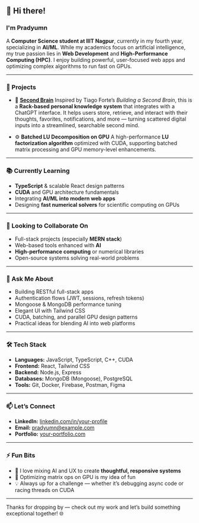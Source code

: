## 👋 Hi there!

### I'm Pradyumn

A **Computer Science student at IIIT Nagpur**, currently in my fourth year, specializing in **AI/ML**. While my academics focus on artificial intelligence, my true passion lies in **Web Development** and **High-Performance Computing (HPC)**. I enjoy building powerful, user-focused web apps and optimizing complex algorithms to run fast on GPUs.

---

### 🚀 Projects

* 🔭 **[Second Brain](https://github.com/Pradyumn1710/SecondBrain)**
  Inspired by Tiago Forte’s *Building a Second Brain*, this is a **Rack-based personal knowledge system** that integrates with a ChatGPT interface. It helps users store, retrieve, and interact with their thoughts, favorites, notifications, and more — turning scattered digital inputs into a streamlined, searchable second mind.

* ⚙️ **Batched LU Decomposition on GPU**
  A high-performance **LU factorization algorithm** optimized with CUDA, supporting batched matrix processing and GPU memory-level enhancements.

---

### 📚 Currently Learning

* **TypeScript** & scalable React design patterns
* **CUDA** and GPU architecture fundamentals
* Integrating **AI/ML into modern web apps**
* Designing **fast numerical solvers** for scientific computing on GPUs

---

### 🤝 Looking to Collaborate On

* Full-stack projects (especially **MERN stack**)
* Web-based tools enhanced with **AI**
* **High-performance computing** or numerical libraries
* Open-source systems solving real-world problems

---

### 💬 Ask Me About

* Building RESTful full-stack apps
* Authentication flows (JWT, sessions, refresh tokens)
* Mongoose & MongoDB performance tuning
* Elegant UI with Tailwind CSS
* CUDA, batching, and parallel GPU design patterns
* Practical ideas for blending AI into web platforms

---

### 🛠️ Tech Stack

* **Languages:** JavaScript, TypeScript, C++, CUDA
* **Frontend:** React, Tailwind CSS
* **Backend:** Node.js, Express
* **Databases:** MongoDB (Mongoose), PostgreSQL
* **Tools:** Git, Docker, Firebase, Postman, Figma

---

### 📫 Let’s Connect

* **LinkedIn:** [linkedin.com/in/your-profile](https://www.linkedin.com/in/your-profile)
* **Email:** [pradyumn@example.com](mailto:pradyumn@example.com)
* **Portfolio:** [your-portfolio.com](https://your-portfolio.com)

---

### ⚡ Fun Bits

* 🧠 I love mixing AI and UX to create **thoughtful, responsive systems**
* 🚀 Optimizing matrix ops on GPU is my idea of fun
* 💡 Always up for a challenge — whether it’s debugging async code or racing threads on CUDA

---

Thanks for dropping by — check out my work and let’s build something exceptional together! 🌐
